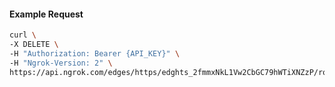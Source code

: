 <!-- Code generated for API Clients. DO NOT EDIT. -->

#### Example Request

```bash
curl \
-X DELETE \
-H "Authorization: Bearer {API_KEY}" \
-H "Ngrok-Version: 2" \
https://api.ngrok.com/edges/https/edghts_2fmmxNkL1Vw2CbGC79hWTiXNZzP/routes/edghtsrt_2fmmxO8Np5YKvEqnaZQLL6KkxCC/response_headers
```
